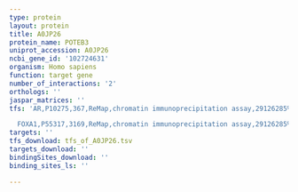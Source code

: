 ```yaml
---
type: protein
layout: protein
title: A0JP26
protein_name: POTEB3
uniprot_accession: A0JP26
ncbi_gene_id: '102724631'
organism: Homo sapiens
function: target gene
number_of_interactions: '2'
orthologs: ''
jaspar_matrices: ''
tfs: 'AR,P10275,367,ReMap,chromatin immunoprecipitation assay,29126285%5Buid%5D,No

  FOXA1,P55317,3169,ReMap,chromatin immunoprecipitation assay,29126285%5Buid%5D,No'
targets: ''
tfs_download: tfs_of_A0JP26.tsv
targets_download: ''
bindingSites_download: ''
binding_sites_ls: ''

---
```

